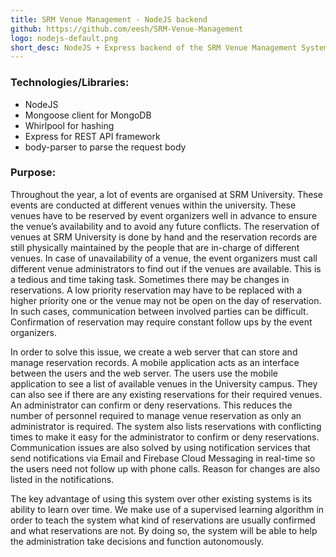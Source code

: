 ```yaml
---
title: SRM Venue Management - NodeJS backend
github: https://github.com/eesh/SRM-Venue-Management
logo: nodejs-default.png
short_desc: NodeJS + Express backend of the SRM Venue Management System.
---
```


### Technologies/Libraries:

* NodeJS
* Mongoose client for MongoDB
* Whirlpool for hashing
* Express for REST API framework
* body-parser to parse the request body

### Purpose:

Throughout the year, a lot of events are organised at SRM University. These events are conducted at different venues within the university. These venues have to be reserved by event organizers well in advance to ensure the venue’s availability and to avoid any future conflicts. The reservation of venues at SRM University is done by hand and the reservation records are still physically maintained by the people that are in-charge of different venues. In case of unavailability of a venue, the event organizers must call different venue administrators to find out if the venues are available. This is a tedious and time taking task. Sometimes there may be changes in reservations. A low priority reservation may have to be replaced with a higher priority one or the venue may not be open on the day of reservation. In such cases, communication between involved parties can be difficult. Confirmation of reservation may require constant follow ups by the event organizers.

In order to solve this issue, we create a web server  that can store and manage reservation records. A mobile application acts as an interface between the users and the web server. The users use the mobile application to see a list of available venues in the University campus. They can also see if there are any existing reservations for their required venues. An administrator can confirm or deny reservations. This reduces the number of personnel required to manage venue reservation as only an administrator is required. The system also lists reservations with conflicting times to make it easy for the administrator to confirm or deny reservations. Communication issues are also solved by using notification services that send notifications via Email and Firebase Cloud Messaging in real-time so the users need not follow up with phone calls. Reason for changes are also listed in the notifications.

The key advantage of using this system over other existing systems is its ability to learn over time. We make use of a supervised learning algorithm in order to teach the system what kind of reservations are usually confirmed and what reservations are not. By doing so, the system will be able to help the administration take decisions and function autonomously.
